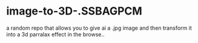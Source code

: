 # image-to-3D-.SSBAGPCM
a random repo that allows you to give ai a .jpg image and then transform it into a 3d parralax effect in the browse..
